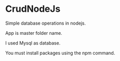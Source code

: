 # CrudNodeJs
Simple database operations in nodejs.

App is master folder name.

I used Mysql as database.

You must install packages using the npm command.

